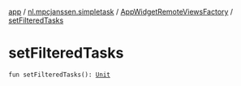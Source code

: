 [app](../../index.md) / [nl.mpcjanssen.simpletask](../index.md) / [AppWidgetRemoteViewsFactory](index.md) / [setFilteredTasks](.)

# setFilteredTasks

`fun setFilteredTasks(): `[`Unit`](https://kotlinlang.org/api/latest/jvm/stdlib/kotlin/-unit/index.html)